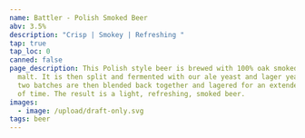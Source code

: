 ```yaml
---
name: Battler - Polish Smoked Beer
abv: 3.5%
description: "Crisp | Smokey | Refreshing "
tap: true
tap_loc: 0
canned: false
page_description: This Polish style beer is brewed with 100% oak smoked wheat
  malt. It is then split and fermented with our ale yeast and lager yeast. The
  two batches are then blended back together and lagered for an extended period
  of time. The result is a light, refreshing, smoked beer.
images:
  - image: /upload/draft-only.svg
tags: beer
---
```

